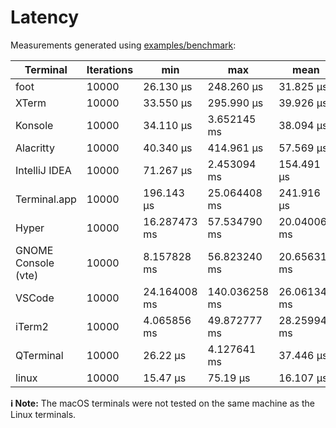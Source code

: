 # Latency
Measurements generated using [examples/benchmark](../examples/benchmark/src/main.rs):

| Terminal            | Iterations | min          | max           | mean         | supported |
|---------------------|------------|--------------|---------------|--------------|-----------|
| foot                | 10000      | 26.130 µs    | 248.260 µs    | 31.825 µs    | yes       |
| XTerm               | 10000      | 33.550 µs    | 295.990 µs    | 39.926 µs    | yes       |
| Konsole             | 10000      | 34.110 µs    | 3.652145 ms   | 38.094 µs    | yes       |
| Alacritty           | 10000      | 40.340 µs    | 414.961 µs    | 57.569 µs    | yes       |
| IntelliJ IDEA       | 10000      | 71.267 µs    | 2.453094 ms   | 154.491 µs   | yes       |
| Terminal.app        | 10000      | 196.143 µs   | 25.064408 ms  | 241.916 µs   | yes       |
| Hyper               | 10000      | 16.287473 ms | 57.534790 ms  | 20.040066 ms | yes       |
| GNOME Console (vte) | 10000      | 8.157828 ms  | 56.823240 ms  | 20.656316 ms | yes       |
| VSCode              | 10000      | 24.164008 ms | 140.036258 ms | 26.061349 ms | yes       |
| iTerm2              | 10000      | 4.065856 ms  | 49.872777 ms  | 28.259948 ms | yes       |
| QTerminal           | 10000      | 26.22 µs     | 4.127641 ms   | 37.446 µs    | no        |
| linux               | 10000	   | 15.47 µs     | 75.19 µs      | 16.107 µs    | no        |

**ℹ️ Note:**
The macOS terminals were not tested on the same machine as the Linux terminals.
